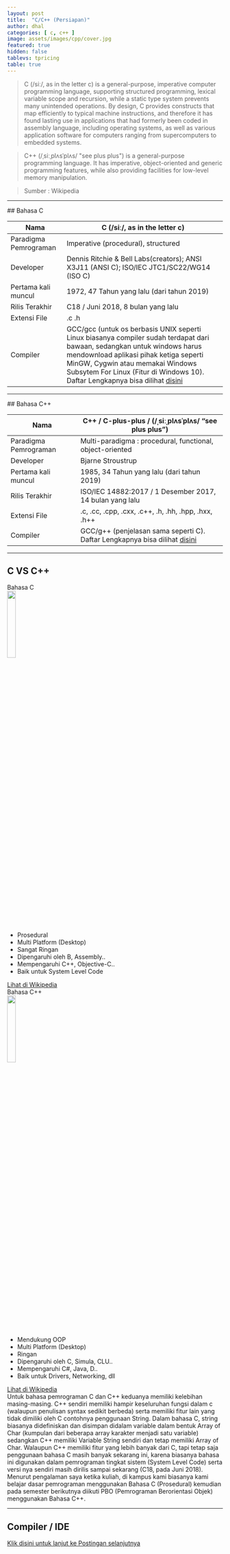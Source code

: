 ```yaml
---
layout: post
title:  "C/C++ (Persiapan)"
author: dhal
categories: [ c, c++ ]
image: assets/images/cpp/cover.jpg
featured: true
hidden: false
tablevs: tpricing
table: true
---
```


>C (/siː/, as in the letter c) is a general-purpose, imperative computer programming language, supporting structured programming, lexical variable scope and recursion, while a static type system prevents many unintended operations. By design, C provides constructs that map efficiently to typical machine instructions, and therefore it has found lasting use in applications that had formerly been coded in assembly language, including operating systems, as well as various application software for computers ranging from supercomputers to embedded systems.

>C++ (/ˌsiːˌplʌsˈplʌs/ "see plus plus") is a general-purpose programming language. It has imperative, object-oriented and generic programming features, while also providing facilities for low-level memory manipulation.

>Sumber : Wikipedia

<hr/>
## Bahasa C
<table class="table">
  	<thead class="thead-dark">
		<tr>
			<th>Nama</th>
			<th>C (/siː/, as in the letter c)</th>
		</tr>
	</thead>
	<tbody>
		<tr>
			<td>Paradigma Pemrograman</td>
			<td>Imperative (procedural), structured</td>
		</tr>
		<tr>
			<td>Developer</td>
			<td>Dennis Ritchie & Bell Labs(creators); ANSI X3J11 (ANSI C); ISO/IEC JTC1/SC22/WG14 (ISO C)</td>
		</tr>
		<tr>
			<td>Pertama kali muncul</td>
			<td>1972, 47 Tahun yang lalu (dari tahun 2019)</td>
		</tr>
		<tr>
			<td>Rilis Terakhir</td>
			<td>C18 / Juni 2018, 8 bulan yang lalu</td>
		</tr>
		<tr>
			<td>Extensi File</td>
			<td>.c .h</td>
		</tr>
		<tr>
			<td>Compiler</td>
			<td>GCC/gcc (untuk os berbasis UNIX seperti Linux biasanya compiler sudah terdapat dari bawaan, sedangkan untuk windows harus mendownload aplikasi pihak ketiga seperti MinGW, Cygwin atau memakai Windows Subsytem For Linux (Fitur di Windows 10). Daftar Lengkapnya bisa dilihat <a href="https://go.programming.my.id/list-of-c-compiler">disini</a></td>
		</tr>
	</tbody>
</table>

<hr/>
## Bahasa C++
<table class="table">
  	<thead class="thead-dark">
		<tr>
			<th>Nama</th>
			<th>C++ / C-plus-plus / (/ˌsiːˌplʌsˈplʌs/ “see plus plus”)</th>
		</tr>
	</thead>
	<tbody>
			<tr>
				<td>Paradigma Pemrograman</td>
				<td>Multi-paradigma : procedural, functional, object-oriented</td>
			</tr>
			<tr>
				<td>Developer</td>
				<td>Bjarne Stroustrup</td>
			</tr>
			<tr>
				<td>Pertama kali muncul</td>
				<td>1985, 34 Tahun yang lalu (dari tahun 2019)</td>
			</tr>
			<tr>
				<td>Rilis Terakhir</td>
				<td>ISO/IEC 14882:2017 / 1 Desember 2017, 14 bulan yang lalu</td>
			</tr>
			<tr>
				<td>Extensi File</td>
				<td>.c, .cc, .cpp, .cxx, .c++, .h, .hh, .hpp, .hxx, .h++</td>
			</tr>
			<tr>
				<td>Compiler</td>
				<td>GCC/g++ (penjelasan sama seperti C). Daftar Lengkapnya bisa dilihat <a href="https://go.programming.my.id/list-of-c++-compiler">disini</a></td>
			</tr>
	</tbody>
</table>

<hr/>
<div id="generic_price_table">   
<section>
        <div class="container">
            <div class="row">
                <div class="col-md-12">
                    <!--PRICE HEADING START-->
                    <div class="price-heading clearfix">
                        <h1>C VS C++</h1>
                    </div>
                    <!--//PRICE HEADING END-->
                </div>
            </div>
        </div>
        <div class="container">
            <div class="row">
                <div class="col-md-6">
                    <div class="generic_content clearfix">
                        <div class="generic_head_price clearfix">
                            <div class="generic_head_content clearfix">
                                <div class="head_bg"></div>
                                <div class="head">
                                    <span>Bahasa C</span>
                                </div>
                            </div>
                            <div class="generic_price_tag clearfix">	
                                <span class="price">
                                    <img src="https://programming.my.id/assets/images/cpp/c-logo.png" width="20%" draggable="false"/>
                                </span>
                            </div>
                        </div>                          
                        <div class="generic_feature_list">
                        	<ul>
                            	<li><span>Prosedural</span></li>
                                <li><span>Multi Platform</span> (Desktop)</li>
                                <li>Sangat <span>Ringan</span></li>
                                <li>Dipengaruhi oleh <span>B, Assembly..</span></li>
                                <li>Mempengaruhi <span>C++, Objective-C..</span></li>
                                <li>Baik untuk <span>System Level Code</span></li>
                            </ul>
                        </div>
                        <div class="generic_price_btn clearfix">
                        	<a class="" href="https://go.programming.my.id/c-wiki" target="_blank">Lihat di Wikipedia</a>
                        </div>
                    </div>
                </div>
                <div class="col-md-6">
                    <div class="generic_content active clearfix">
                        <div class="generic_head_price clearfix">
                            <div class="generic_head_content clearfix">
                                <div class="head_bg"></div>
                                <div class="head">
                                    <span>Bahasa C++</span>
                                </div>
                            </div>
                            <div class="generic_price_tag clearfix">	
                                <span class="price">
                                    <img src="https://programming.my.id/assets/images/cpp/cpp-logo.png" width="20%" draggable="false"/>
                                </span>
                            </div>
                        </div>                            
                        <div class="generic_feature_list">
                        	<ul>
                            	<li>Mendukung <span>OOP</span></li>
                                <li><span>Multi Platform</span> (Desktop)</li>
                                <li><span>Ringan</span></li>
                                <li>Dipengaruhi oleh <span>C, Simula, CLU..</span></li>
                                <li>Mempengaruhi <span>C#, Java, D..</span></li>
                                <li>Baik untuk <span>Drivers, Networking, dll</span></li>
                            </ul>
                        </div>
                        <div class="generic_price_btn clearfix">
                        	<a class="" href="https://go.programming.my.id/cpp-wiki" target="_blank">Lihat di Wikipedia</a>
                        </div>
                    </div>
                </div>
            </div>	
        </div>
    </section>
</div>
Untuk bahasa pemrograman C dan C++ keduanya memiliki kelebihan masing-masing. C++ sendiri memiliki hampir keseluruhan fungsi dalam c (walaupun penulisan syntax sedikit berbeda) serta memiliki fitur lain yang tidak dimiliki oleh C contohnya penggunaan String. Dalam bahasa C, string biasanya didefiniskan dan disimpan didalam variable dalam bentuk Array of Char (kumpulan dari beberapa array karakter menjadi satu variable) sedangkan C++ memiliki Variable String sendiri dan tetap memiliki Array of Char. Walaupun C++ memiliki fitur yang lebih banyak dari C, tapi tetap saja penggunaan bahasa C masih banyak sekarang ini, karena biasanya bahasa ini digunakan dalam pemrograman tingkat sistem (System Level Code) serta versi nya sendiri masih dirilis sampai sekarang (C18, pada Juni 2018).
Menurut pengalaman saya ketika kuliah, di kampus kami biasanya kami belajar dasar pemrograman menggunakan Bahasa C (Prosedural) kemudian pada semester berikutnya diikuti PBO (Pemrograman Berorientasi Objek) menggunakan Bahasa C++.
<hr/>

## Compiler / IDE

<a href="https://programming.my.id/cpp-compiler/">Klik disini untuk lanjut ke Postingan selanjutnya</a>